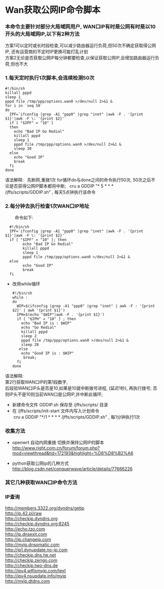 # Wan获取公网IP命令脚本  

### 本命令主要针对部分大局域网用户, WAN口IP有时是公网有时是以10开头的大局域网IP,以下有2种方法    
方案1可以定时或长时段检查,可以减少路由器运行负荷,但50次不确定获取得公网IP, 还有运营商的不定时IP更换可能打乱计划   
方案2无论是否获取公网IP每分钟都要检查,以保证获取公网IP,会增加路由器运行负荷,但也不大   


### 1.每天定时执行1次脚本,会连续检测50次
   
    #!/bin/sh
    killall pppd
    sleep 1
    pppd file /tmp/ppp/options.wan0 >/dev/null 2>&1 &
    for i in `seq 50`
    do
      IPF=`ifconfig |grep -A1 "ppp0" |grep "inet" |awk -F . '{print $1}'|awk -F \: '{print $2}'`
      if [ "$IPF" = "10" ]
      then
        echo "Bad IP Go Redial"
        killall pppd
        sleep 1
        pppd file /tmp/ppp/options.wan0 >/dev/null 2>&1 &
        sleep 30
      else
        echo "Good IP"
        break
      fi
    done
   
语法解释:  
先断网,重拨1次
for循环do与done之间的命令执行50次, 50次之后不论是否获得公网IP脚本都将中断;   
cru a GDDIP "* 5 * * * /jffs/scripts/GDDIP.sh"  , 每天5点钟执行该命令



### 2.每分钟去执行检查1次WAN口IP地址
         
命令如下:     

      #!/bin/sh
      IPF=`ifconfig |grep -A1 "ppp0" |grep "inet" |awk -F . '{print $1}'|awk -F \: '{print $2}'`
      if [ "$IPF" = "10" ]; then
            echo "Bad IP Go Redial"
            killall pppd
            sleep 1
            pppd file /tmp/ppp/options.wan0 >/dev/null 2>&1 &
      else
            echo "Good IP"
            break
      fi
      
+ 改用while循环
    
      #!/bin/sh
      while :
      do
        WIP=$(ifconfig |grep -A1 "ppp0" |grep "inet" | awk -F : '{print $2}' | awk '{print $1}')
        IPH=$(echo "$WIP"|awk -F . '{print $1}')
        if [ "$IPH" = "10" ] ; then
          echo "Bad IP is : $WIP"
          echo "Go Redial"
          killall pppd
          sleep 2
          pppd file /tmp/ppp/options.wan0 >/dev/null 2>&1 &
          sleep 28
         else
          echo "Good IP is : $WIP"
           break;
        fi
      done
   
语法解释:   
第2行获取WAN口IP的第1段数字,  
后段验WAN口IP头是否是10,如果是10就中断拨号进程, (延迟1秒), 再执行拨号; 否则IP头不是10则当前WAN口是公网IP,并中断此循环;

+ 新建命令文件 GDDIP.sh 保存至 /jffs/scripts/ 目录
+ 在 /jffs/scripts/init-start 文件内写入计划命令   
  cru a GDDIP "*/1 * * * * /jffs/scripts/GDDIP.sh"  , 每1分钟执行1次
  
### 收集方法
+ openwrt 自动内网重拨 切换并保持公网IP的脚本 
http://www.right.com.cn/forum/forum.php?mod=viewthread&tid=172193&highlight=%D6%D8%B2%A6            

+ python获取公网ip的几种方式
http://blog.csdn.net/conquerwave/article/details/77666226      

  
###  其它几种获取WAN口IP命令方法   


### IP查询     

http://members.3322.org/dyndns/getip  
http://ip.42.pl/raw    
http://checkip.dyndns.org            
http://checkip.dyndns.org:8245           
http://echo.tzo.com             
http://ip.dnsexit.com         
http://ip.changeip.com        
http://myip.dnsomatic.com            
http://ip1.dynupdate.no-ip.com          
http://checkip.dns.he.net          
http://checkip.zerigo.com          
http://checkip.two-dns.de             
http://ipv4.wtfismyip.com/text            
http://ipv4.nsupdate.info/myip            
http://myip.dtdns.com        



